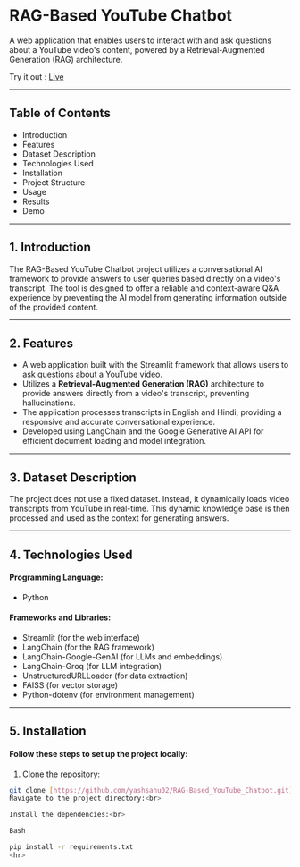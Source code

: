 # RAG-Based YouTube Chatbot
A web application that enables users to interact with and ask questions about a YouTube video's content, powered by a Retrieval-Augmented Generation (RAG) architecture.


Try it out : <a href="[Your Live URL Here]" target="_blank">Live</a>


<hr>

## Table of Contents
- Introduction
- Features
- Dataset Description
- Technologies Used
- Installation
- Project Structure
- Usage
- Results
- Demo

<hr>

## 1. Introduction
The RAG-Based YouTube Chatbot project utilizes a conversational AI framework to provide answers to user queries based directly on a video's transcript. The tool is designed to offer a reliable and context-aware Q&A experience by preventing the AI model from generating information outside of the provided content.

<hr>

## 2. Features
- A web application built with the Streamlit framework that allows users to ask questions about a YouTube video.
- Utilizes a **Retrieval-Augmented Generation (RAG)** architecture to provide answers directly from a video's transcript, preventing hallucinations.
- The application processes transcripts in English and Hindi, providing a responsive and accurate conversational experience.
- Developed using LangChain and the Google Generative AI API for efficient document loading and model integration.

<hr>

## 3. Dataset Description
The project does not use a fixed dataset. Instead, it dynamically loads video transcripts from YouTube in real-time. This dynamic knowledge base is then processed and used as the context for generating answers.

<hr>

## 4. Technologies Used
#### Programming Language: 
- Python
#### Frameworks and Libraries:
- Streamlit (for the web interface)
- LangChain (for the RAG framework)
- LangChain-Google-GenAI (for LLMs and embeddings)
- LangChain-Groq (for LLM integration)
- UnstructuredURLLoader (for data extraction)
- FAISS (for vector storage)
- Python-dotenv (for environment management)

<hr>

## 5. Installation
#### Follow these steps to set up the project locally:

1. Clone the repository:<br>
```bash
git clone [https://github.com/yashsahu02/RAG-Based_YouTube_Chatbot.git](https://github.com/yashsahu02/RAG-Based_YouTube_Chatbot.git)
Navigate to the project directory:<br>

Install the dependencies:<br>

Bash

pip install -r requirements.txt
<hr>


